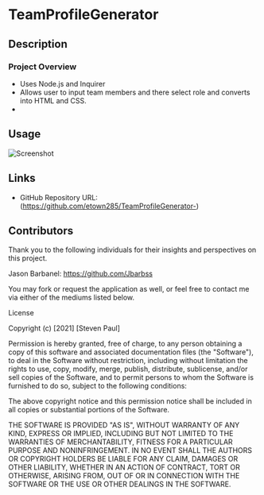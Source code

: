 # TeamProfileGenerator


## Description 



### Project Overview

* Uses Node.js and Inquirer 
* Allows user to input team members and there select role and converts into HTML and CSS. 
* 

## Usage

![Screenshot]()

## Links


* GitHub Repository URL: (https://github.com/etown285/TeamProfileGenerator-)

## Contributors 

Thank you to the following individuals for their insights and perspectives on this project.

Jason Barbanel: https://github.com/Jbarbss

You may fork or request the application as well, or feel free to contact me via either of the mediums listed below.

License

Copyright (c) [2021] [Steven Paul]

Permission is hereby granted, free of charge, to any person obtaining a copy of this software and associated documentation files (the "Software"), to deal in the Software without restriction, including without limitation the rights to use, copy, modify, merge, publish, distribute, sublicense, and/or sell copies of the Software, and to permit persons to whom the Software is furnished to do so, subject to the following conditions:

The above copyright notice and this permission notice shall be included in all copies or substantial portions of the Software.

THE SOFTWARE IS PROVIDED "AS IS", WITHOUT WARRANTY OF ANY KIND, EXPRESS OR IMPLIED, INCLUDING BUT NOT LIMITED TO THE WARRANTIES OF MERCHANTABILITY, FITNESS FOR A PARTICULAR PURPOSE AND NONINFRINGEMENT. IN NO EVENT SHALL THE AUTHORS OR COPYRIGHT HOLDERS BE LIABLE FOR ANY CLAIM, DAMAGES OR OTHER LIABILITY, WHETHER IN AN ACTION OF CONTRACT, TORT OR OTHERWISE, ARISING FROM, OUT OF OR IN CONNECTION WITH THE SOFTWARE OR THE USE OR OTHER DEALINGS IN THE SOFTWARE.

